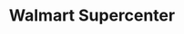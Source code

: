 ---
title: "Walmart Supercenter"
url: /paducah/walmart-supercenter-hinkleville-road/
shop: supermarket
---